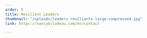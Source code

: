 ```yaml
---
order: 5
title: Resilient Leaders
thumbnail: "/uploads/leaders-resiliants-large-compressed.jpg"
link: https://nancybilodeau.com/en/contact

---
```

